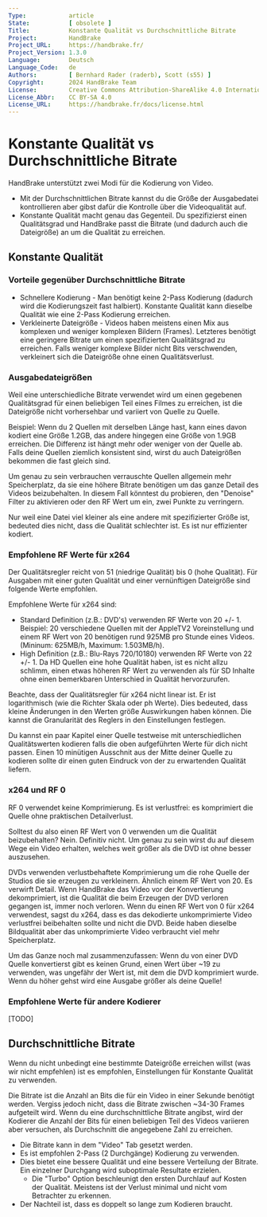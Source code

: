 ```yaml
---
Type:            article
State:           [ obsolete ]
Title:           Konstante Qualität vs Durchschnittliche Bitrate
Project:         HandBrake
Project_URL:     https://handbrake.fr/
Project_Version: 1.3.0
Language:        Deutsch
Language_Code:   de
Authors:         [ Bernhard Rader (raderb), Scott (s55) ]
Copyright:       2024 HandBrake Team
License:         Creative Commons Attribution-ShareAlike 4.0 International
License_Abbr:    CC BY-SA 4.0
License_URL:     https://handbrake.fr/docs/license.html
---
```


Konstante Qualität vs Durchschnittliche Bitrate
====================================
HandBrake unterstützt zwei Modi für die Kodierung von Video.

-   Mit der Durchschnittlichen Bitrate kannst du die Größe der Ausgabedatei kontrollieren aber gibst dafür die Kontrolle über die Videoqualität auf.
-   Konstante Qualität macht genau das Gegenteil. Du spezifizierst einen Qualitätsgrad und HandBrake passt die Bitrate (und dadurch auch die Dateigröße) an um die Qualität zu erreichen.

## Konstante Qualität

### Vorteile gegenüber Durchschnittliche Bitrate
-   Schnellere Kodierung - Man benötigt keine 2-Pass Kodierung (dadurch wird die Kodierungszeit fast halbiert). Konstante Qualität kann dieselbe Qualität wie eine 2-Pass Kodierung erreichen.
-   Verkleinerte Dateigröße - Videos haben meistens einen Mix aus komplexen und weniger komplexen Bildern (Frames). Letzteres benötigt eine geringere Bitrate um einen spezifizierten Qualitätsgrad zu erreichen. Falls weniger komplexe Bilder nicht Bits verschwenden, verkleinert sich die Dateigröße ohne einen Qualitätsverlust.

### Ausgabedateigrößen
Weil eine unterschiedliche Bitrate verwendet wird um einen gegebenen Qualitätsgrad für einen beliebigen Teil eines Filmes zu erreichen, ist die Dateigröße nicht vorhersehbar und variiert von Quelle zu Quelle.

Beispiel: Wenn du 2 Quellen mit derselben Länge hast, kann eines davon kodiert eine Größe 1.2GB, das andere hingegen eine Größe von 1.9GB erreichen. Die Differenz ist hängt mehr oder weniger von der Quelle ab. Falls deine Quellen ziemlich konsistent sind, wirst du auch Dateigrößen bekommen die fast gleich sind.

Um genau zu sein verbrauchen verrauschte Quellen allgemein mehr Speicherplatz, da sie eine höhere Bitrate benötigen um das ganze Detail des Videos beizubehalten. In diesem Fall könntest du probieren, den "Denoise" Filter zu aktivieren oder den RF Wert um ein, zwei Punkte zu verringern.

Nur weil eine Datei viel kleiner als eine andere mit spezifizierter Größe ist, bedeuted dies nicht, dass die Qualität schlechter ist. Es ist nur effizienter kodiert.

### Empfohlene RF Werte für x264
Der Qualitätsregler reicht von 51 (niedrige Qualität) bis 0 (hohe Qualität). Für Ausgaben mit einer guten Qualität und einer vernünftigen Dateigröße sind folgende Werte empfohlen.

Empfohlene Werte für x264 sind:
-   Standard Definition (z.B.: DVD's) verwenden RF Werte von 20 +/- 1. Beispiel: 20 verschiedene Quellen mit der AppleTV2 Voreinstellung und einem RF Wert von 20 benötigen rund 925MB pro Stunde eines Videos. (Mininum: 625MB/h, Maximum: 1.503MB/h).
-   High Definition (z.B.: Blu-Rays 720/10180) verwenden RF Werte von 22 +/- 1. Da HD Quellen eine hohe Qualität haben, ist es nicht allzu schlimm, einen etwas höheren RF Wert zu verwenden als für SD Inhalte ohne einen bemerkbaren Unterschied in Qualität hervorzurufen.

Beachte, dass der Qualitätsregler für x264 nicht linear ist. Er ist logarithmisch (wie die Richter Skala oder ph Werte). Dies bedeuted, dass kleine Änderungen in den Werten größe Auswirkungen haben können. Die kannst die Granularität des Reglers in den Einstellungen festlegen.

Du kannst ein paar Kapitel einer Quelle testweise mit unterschiedlichen Qualitätswerten kodieren falls die oben aufgeführten Werte für dich nicht passen. Einen 10 minütigen Ausschnit aus der Mitte deiner Quelle zu kodieren sollte dir einen guten Eindruck von der zu erwartenden Qualität liefern.

### x264 und RF 0
RF 0 verwendet keine Komprimierung. Es ist verlustfrei: es komprimiert die Quelle ohne praktischen Detailverlust.

Solltest du also einen RF Wert von 0 verwenden um die Qualität beizubehalten? Nein. Definitiv nicht. Um genau zu sein wirst du auf diesem Wege ein Video erhalten, welches weit größer als die DVD ist ohne besser auszusehen.

DVDs verwenden verlustbehaftete Komprimierung um die rohe Quelle der Studios die sie erzeugen zu verkleinern. Ähnlich einem RF Wert von 20. Es verwirft Detail. Wenn HandBrake das Video vor der Konvertierung dekomprimiert, ist die Qualität die beim Erzeugen der DVD verloren gegangen ist, immer noch verloren. Wenn du einen RF Wert von 0 für x264 verwendest, sagst du x264, dass es das dekodierte unkomprimierte Video verlustfrei beibehalten sollte und nicht die DVD. Beide haben dieselbe Bildqualität aber das unkomprimierte Video verbraucht viel mehr Speicherplatz.

Um das Ganze noch mal zusammenzufassen: Wenn du von einer DVD Quelle konvertierst gibt es keinen Grund, einen Wert über \~19 zu verwenden, was ungefähr der Wert ist, mit dem die DVD komprimiert wurde. Wenn du höher gehst wird eine Ausgabe größer als deine Quelle!

### Empfohlene Werte für andere Kodierer

[TODO]

## Durchschnittliche Bitrate
Wenn du nicht unbedingt eine bestimmte Dateigröße erreichen willst (was wir nicht empfehlen) ist es empfohlen, Einstellungen für Konstante Qualität zu verwenden.

Die Bitrate ist die Anzahl an Bits die für ein Video in einer Sekunde benötigt werden. Vergiss jedoch nicht, dass die Bitrate zwischen \~34-30 Frames aufgeteilt wird. Wenn du eine durchschnittliche Bitrate angibst, wird der Kodierer die Anzahl der Bits für einen beliebigen Teil des Videos variieren aber versuchen, als Durchschnitt die angegebene Zahl zu erreichen.

-   Die Bitrate kann in dem "Video" Tab gesetzt werden.
-   Es ist empfohlen 2-Pass (2 Durchgänge) Kodierung zu verwenden.
-   Dies bietet eine bessere Qualität und eine bessere Verteilung der Bitrate. Ein einzelner Durchgang wird suboptimale Resultate erzielen.
    -   Die "Turbo" Option beschleunigt den ersten Durchlauf auf Kosten der Qualität. Meistens ist der Verlust minimal und nicht vom Betrachter zu erkennen.
-   Der Nachteil ist, dass es doppelt so lange zum Kodieren braucht.
